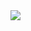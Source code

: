 <img src = "https://img2.joyreactor.cc/pics/post/%D1%81%D0%BC%D0%B8%D1%89%D0%BD%D0%B0%D1%8F-%D0%BA%D0%B0%D1%80%D1%82%D0%B8%D0%BD%D0%BA%D0%B0-%D0%BF%D1%80%D0%BE%D1%86%D0%B5%D1%81%D1%81%D0%BE%D1%80-%D0%BC%D0%BD%D0%BE%D0%B3%D0%BE%D1%8F%D0%B4%D0%B5%D1%80%D0%BD%D1%8B%D0%B9-%D0%BF%D1%80%D0%BE%D1%86%D0%B5%D1%81%D1%81%D0%BE%D1%80-4460867.jpeg">
